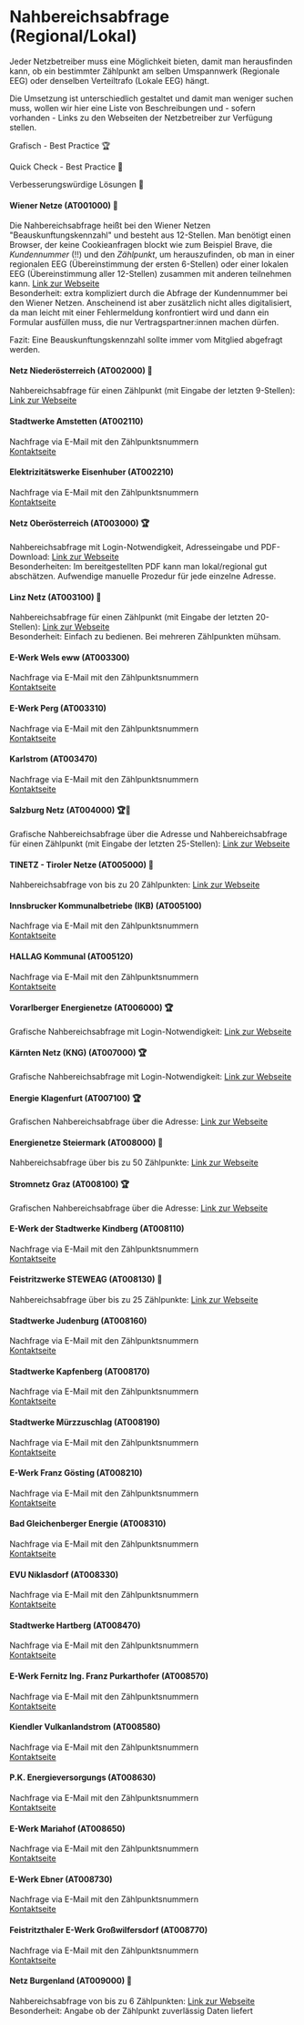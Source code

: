 # Nahbereichsabfrage (Regional/Lokal)

Jeder Netzbetreiber muss eine Möglichkeit bieten, damit man herausfinden kann, ob ein bestimmter Zählpunkt am selben Umspannwerk (Regionale EEG) oder denselben Verteiltrafo (Lokale EEG) hängt.&#x20;

Die Umsetzung ist unterschiedlich gestaltet und damit man weniger suchen muss, wollen wir hier eine Liste von Beschreibungen und - sofern vorhanden - Links zu den Webseiten der Netzbetreiber zur Verfügung stellen.&#x20;

Grafisch - Best Practice 🏆

Quick Check - Best Practice 🏅

Verbesserungswürdige Lösungen 🍋

#### Wiener Netze (AT001000)  🍋

Die Nahbereichsabfrage heißt bei den Wiener Netzen "Beauskunftungskennzahl" und besteht aus 12-Stellen. Man benötigt einen Browser, der keine Cookieanfragen blockt wie zum Beispiel Brave, die _Kundennummer_ (!!) und den _Zählpunkt_, um herauszufinden, ob man in einer regionalen EEG (Übereinstimmung der ersten 6-Stellen) oder einer lokalen EEG (Übereinstimmung aller 12-Stellen) zusammen mit anderen teilnehmen kann. [Link zur Webseite](https://www.wienernetze.at/beauskunftungskennzahl-abfragen)\
Besonderheit: extra kompliziert durch die Abfrage der Kundennummer bei den Wiener Netzen. Anscheinend ist aber zusätzlich nicht alles digitalisiert, da man leicht mit einer Fehlermeldung konfrontiert wird und dann ein Formular ausfüllen muss, die nur Vertragspartner:innen machen dürfen.&#x20;

Fazit: Eine Beauskunftungskennzahl sollte immer vom Mitglied abgefragt werden.  &#x20;

#### Netz Niederösterreich (AT002000) 🏅&#x20;

Nahbereichsabfrage für einen Zählpunkt (mit Eingabe der letzten 9-Stellen): [Link zur Webseite](https://www.netz-noe.at/SpecialPages/EEGBeauskunftung.aspx)&#x20;

#### Stadtwerke Amstetten (AT002110)

Nachfrage via E-Mail mit den Zählpunktsnummern\
[Kontaktseite](https://stadtwerke.amstetten.at/kontakt)

#### Elektrizitätswerke Eisenhuber (AT002210)

Nachfrage via E-Mail mit den Zählpunktsnummern\
[Kontaktseite](https://www.eisenhuber.com/%C3%BCber-uns/kontakt/)

#### Netz Oberösterreich (AT003000) 🏆

Nahbereichsabfrage mit Login-Notwendigkeit, Adresseingabe und PDF-Download: [Link zur Webseite](https://netto.netzooe.at/netto/connectClient) \
Besonderheiten: Im bereitgestellten PDF kann man lokal/regional gut abschätzen. Aufwendige manuelle Prozedur für jede einzelne Adresse.

#### Linz Netz (AT003100) 🏅

Nahbereichsabfrage für einen Zählpunkt (mit Eingabe der letzten 20-Stellen): [Link zur Webseite](https://services.linznetz.at/energiegemeinschaften/?nav=%2Fde%2Flinz\_netz\_website%2Fstrom%2Fmein\_stromanschluss%2Ferzeugungsanlage\_anschliessen%2Fauskunft\_zum\_versorgungsbereich%2Fauskunft\_zum\_versorgungsbereich.xhtml) \
Besonderheit: Einfach zu bedienen. Bei mehreren Zählpunkten mühsam.&#x20;

#### E-Werk Wels eww (AT003300)

Nachfrage via E-Mail mit den Zählpunktsnummern\
[Kontaktseite](https://www.eww.at/ueber-uns/kontakt)

#### E-Werk Perg (AT003310)

Nachfrage via E-Mail mit den Zählpunktsnummern\
[Kontaktseite](https://www.ewerk-perg.at/mein-e-werk/)

#### Karlstrom (AT003470)

Nachfrage via E-Mail mit den Zählpunktsnummern\
[Kontaktseite](http://www.karlstrom.at/seiten/ueber\_uns/kontakt.html)

#### Salzburg Netz (AT004000) 🏆🏅

Grafische Nahbereichsabfrage über die Adresse und Nahbereichsabfrage für einen Zählpunkt (mit Eingabe der letzten 25-Stellen): [Link zur Webseite](https://www.salzburgnetz.at/stromnetz/energiegemeinschaften/erneuerbare-energie-gemeinschaften.html#woisteegmoeglich)&#x20;

#### TINETZ - Tiroler Netze (AT005000) 🏅

Nahbereichsabfrage von bis zu 20 Zählpunkten: [Link zur Webseite](https://www.tinetz.at/infobereich/energiegemeinschaften/auskunft-nahbereich/)

#### Innsbrucker Kommunalbetriebe (IKB) (AT005100)

Nachfrage via E-Mail mit den Zählpunktsnummern\
[Kontaktseite](https://www.ikb.at/energie)

#### HALLAG Kommunal (AT005120)

Nachfrage via E-Mail mit den Zählpunktsnummern\
[Kontaktseite](https://www.hall.ag/de/Oeffnung-Kontakt)

#### Vorarlberger Energienetze (AT006000) 🏆

Grafische Nahbereichsabfrage mit Login-Notwendigkeit: [Link zur Webseite](https://energiegemeinschaften.vorarlbergnetz.at/eeg\_auskunft/)

#### Kärnten Netz (KNG) (AT007000) 🏆

Grafische Nahbereichsabfrage mit Login-Notwendigkeit: [Link zur Webseite](https://kaerntennetz.at/erneuerbare-energiegemeinschaften-eeg.htm)

#### Energie Klagenfurt (AT007100) 🏆

Grafischen Nahbereichsabfrage über die Adresse: [Link zur Webseite](https://gis-stw-at.maps.arcgis.com/apps/instant/lookup/index.html?appid=8bc6e3dbaa784646a7d4ecbe6daa5b68\&find=B70d%252C%25209020%252C%2520Klagenfurt%2520am%2520W%25C3%25B6rthersee%252C%2520Klagenfurt%252C%2520K%25C3%25A4rnten)

#### Energienetze Steiermark (AT008000) 🏅

Nahbereichsabfrage über bis zu 50 Zählpunkte: [Link zur Webseite](https://portal.e-netze.at/nahbereich)&#x20;

#### Stromnetz Graz (AT008100) 🏆

Grafischen Nahbereichsabfrage über die Adresse: [Link zur Webseite](https://www.stromnetz-graz.at/sgg/energiegemeinschaften/eeg-erneuerbare-energie-gemeinschaften/nahbereichsauskunft)

#### E-Werk der Stadtwerke Kindberg (AT008110)

Nachfrage via E-Mail mit den Zählpunktsnummern\
[Kontaktseite](https://ewerk-kindberg.at/hilfe-kontakt/)

#### Feistritzwerke STEWEAG (AT008130) 🏅

Nahbereichsabfrage über bis zu 25 Zählpunkte: [Link zur Webseite](https://kundenportal.feistritzwerke.at/nahbereichsabfrage)&#x20;

#### Stadtwerke Judenburg (AT008160)

Nachfrage via E-Mail mit den Zählpunktsnummern\
[Kontaktseite](https://stadtwerke.co.at/kontakt/)

#### Stadtwerke Kapfenberg (AT008170)

Nachfrage via E-Mail mit den Zählpunktsnummern\
[Kontaktseite](https://www.stadtwerke-kapfenberg.at/kontakt.html)

#### Stadtwerke Mürzzuschlag (AT008190)

Nachfrage via E-Mail mit den Zählpunktsnummern\
[Kontaktseite](https://www.stadtwerke-mz.at/kontakt/)

#### E-Werk Franz Gösting (AT008210)

Nachfrage via E-Mail mit den Zählpunktsnummern\
[Kontaktseite](https://www.ewg.at/kontakt/)

#### Bad Gleichenberger Energie (AT008310)

Nachfrage via E-Mail mit den Zählpunktsnummern\
[Kontaktseite](https://bg-energie.at/)

#### EVU Niklasdorf (AT008330)

Nachfrage via E-Mail mit den Zählpunktsnummern\
[Kontaktseite](https://www.niklasdorf.at/evu/)

#### Stadtwerke Hartberg (AT008470)

Nachfrage via E-Mail mit den Zählpunktsnummern\
[Kontaktseite](https://www.stadtwerke-hartberg.at/energie/kontakt/)

#### E-Werk Fernitz Ing. Franz Purkarthofer (AT008570)

Nachfrage via E-Mail mit den Zählpunktsnummern\
[Kontaktseite](https://ewerkfernitz.at/kontakt/e-werk-fernitz/)

#### Kiendler Vulkanlandstrom (AT008580)

Nachfrage via E-Mail mit den Zählpunktsnummern\
[Kontaktseite](https://www.kiendler.at/)

#### P.K. Energieversorgungs (AT008630)

Nachfrage via E-Mail mit den Zählpunktsnummern\
[Kontaktseite](https://www.kiendler.at/)

#### E-Werk Mariahof (AT008650)

Nachfrage via E-Mail mit den Zählpunktsnummern\
[Kontaktseite](http://ewerk-mariahof.at/Kontakt.php)

#### E-Werk Ebner (AT008730)

Nachfrage via E-Mail mit den Zählpunktsnummern\
[Kontaktseite](http://www.ewebner.at/)

#### Feistritzthaler E-Werk Großwilfersdorf (AT008770)

Nachfrage via E-Mail mit den Zählpunktsnummern\
[Kontaktseite](https://www.ewerk-growi.at/kontakt/index)

#### Netz Burgenland (AT009000) 🏅

Nahbereichsabfrage von bis zu 6 Zählpunkten: [Link zur Webseite](https://analytics.netzburgenland.at/eeg-nahbereichsabfrage2)\
Besonderheit: Angabe ob der Zählpunkt zuverlässig Daten liefert
